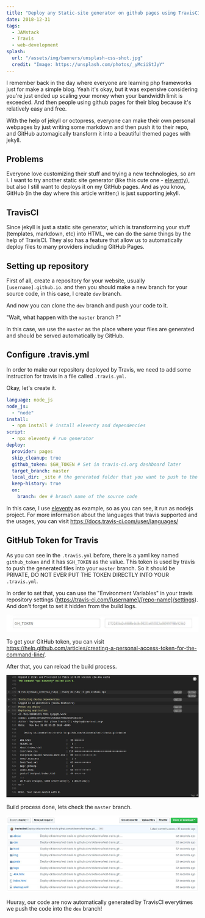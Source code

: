 ```yaml
---
title: "Deploy any Static-site generator on github pages using TravisCI"
date: 2018-12-31
tags:
  - JAMstack
  - Travis
  - web-development
splash:
  url: "/assets/img/banners/unsplash-css-shot.jpg"
  credit: "Image: https://unsplash.com/photos/_yMciiStJyY"
---
```


I remember back in the day where everyone are learning php frameworks just for make a simple blog.
Yeah it's okay, but it was expensive considering you're just ended up scaling your money when your bandwidth limit is exceeded.
And then people using github pages for their blog because it's relatively easy and free.

With the help of jekyll or octopress, everyone can make their own personal webpages by just writing some markdown and then push it to their repo, and GitHub automagically transform it into a beautiful themed pages with jekyll.

## Problems

Everyone love customizing their stuff and trying a new technologies, so am I.
I want to try another static site generator (like this cute one - [eleventy](https://11ty.io)),
but also I still want to deploys it on my GitHub pages.
And as you know, GitHub (in the day where this article written;) is just supporting jekyll.

## TravisCI

Since jekyll is just a static site generator, which is transforming your stuff (templates, markdown, etc) into HTML,
we can do the same things by the help of TravisCI.
They also has a feature that allow us to automatically deploy files to many providers including GitHub Pages.

## Setting up repository

First of all, create a repository for your website, usually `[username].github.io`.
and then you should make a new branch for your source code, in this case, I create `dev` branch.

And now you can clone the `dev` branch and push your code to it.

"Wait, what happen with the `master` branch ?"

In this case, we use the `master` as the place where your files are generated and should be served automatically by GitHub.

## Configure .travis.yml

In order to make our repository deployed by Travis, we need to add some instruction for travis in a file called `.travis.yml`.

Okay, let's create it.

```yaml
language: node_js
node_js:
  - "node"
install:
  - npm install # install eleventy and dependencies
script:
  - npx eleventy # run generator
deploy:
  provider: pages
  skip_cleanup: true
  github_token: $GH_TOKEN # Set in travis-ci.org dashboard later
  target_branch: master
  local_dir: _site # the generated folder that you want to push to the master
  keep-history: true
  on:
    branch: dev # branch name of the source code
```

In this case, I use [eleventy](https://11ty.io) as example, so as you can see, it run as nodejs project.
For more information about the languages that travis supported and the usages, you can visit https://docs.travis-ci.com/user/languages/

## GitHub Token for Travis

As you can see in the `.travis.yml` before, there is a yaml key named `github_token` and it has `$GH_TOKEN` as the value.
This token is used by travis to push the generated files into your `master` branch.
So it should be PRIVATE, DO NOT EVER PUT THE TOKEN DIRECTLY INTO YOUR `.travis.yml`.

In order to set that, you can use the "Environment Variables" in your travis repository settings (https://travis-ci.com/[username]/[repo-name]/settings). And don't forget to set it hidden from the build logs.

![deploy-ssg-travis-gh-token](/assets/img/articles/deploy-ssg-travis-gh-token.jpg)

To get your GitHub token, you can visit https://help.github.com/articles/creating-a-personal-access-token-for-the-command-line/.

After that, you can reload the build process.

![deploy-ssg-travis-build-process](/assets/img/articles/deploy-ssg-travis-build-process.jpg)

Build process done, lets check the `master` branch.

![deploy-ssg-travis-master-branch](/assets/img/articles/deploy-ssg-travis-master-branch.jpg)

Huuray, our code are now automatically generated by TravisCI everytimes we push the code into the `dev` branch!
